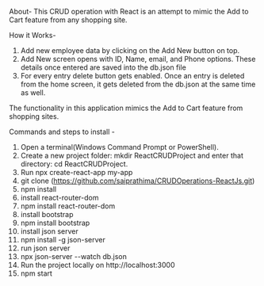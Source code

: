 
About-
This CRUD operation with React is an attempt to mimic the Add to Cart feature from any shopping site. 

How it Works-
1. Add new employee data by clicking on the Add New button on top. 
2. Add New screen opens with ID, Name, email, and Phone options. These details once entered are saved into the db.json file
3. For every entry delete button gets enabled. Once an entry is deleted from the home screen, it gets deleted from the db.json at the same time as well.

The functionality in this application mimics the Add to Cart feature from shopping sites. 

Commands and steps to install - 
1. Open a terminal(Windows Command Prompt or PowerShell).
2. Create a new project folder: mkdir ReactCRUDProject and enter that directory: cd ReactCRUDProject.
3. Run npx create-react-app my-app
4. git clone (https://github.com/saiprathima/CRUDOperations-ReactJs.git)
5. npm install
6. install react-router-dom
7. npm install react-router-dom
8. install bootstrap
9. npm install bootstrap
10. install json server
11. npm install -g json-server
12. run json server
13. npx json-server --watch db.json
14. Run the project locally on http://localhost:3000
15. npm start


